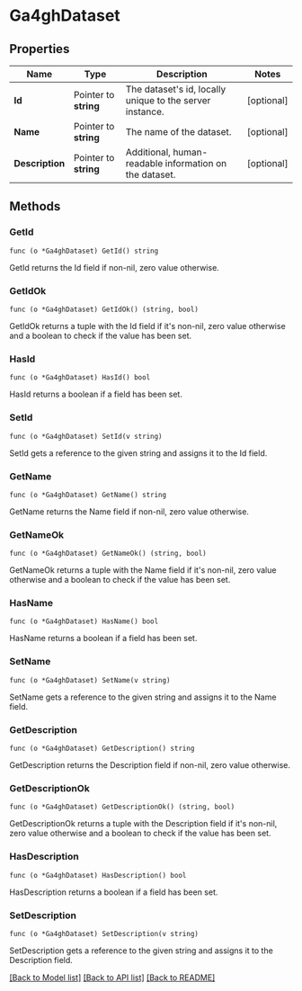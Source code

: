 # Ga4ghDataset

## Properties

Name | Type | Description | Notes
------------ | ------------- | ------------- | -------------
**Id** | Pointer to **string** | The dataset&#39;s id, locally unique to the server instance. | [optional] 
**Name** | Pointer to **string** | The name of the dataset. | [optional] 
**Description** | Pointer to **string** | Additional, human-readable information on the dataset. | [optional] 

## Methods

### GetId

`func (o *Ga4ghDataset) GetId() string`

GetId returns the Id field if non-nil, zero value otherwise.

### GetIdOk

`func (o *Ga4ghDataset) GetIdOk() (string, bool)`

GetIdOk returns a tuple with the Id field if it's non-nil, zero value otherwise
and a boolean to check if the value has been set.

### HasId

`func (o *Ga4ghDataset) HasId() bool`

HasId returns a boolean if a field has been set.

### SetId

`func (o *Ga4ghDataset) SetId(v string)`

SetId gets a reference to the given string and assigns it to the Id field.

### GetName

`func (o *Ga4ghDataset) GetName() string`

GetName returns the Name field if non-nil, zero value otherwise.

### GetNameOk

`func (o *Ga4ghDataset) GetNameOk() (string, bool)`

GetNameOk returns a tuple with the Name field if it's non-nil, zero value otherwise
and a boolean to check if the value has been set.

### HasName

`func (o *Ga4ghDataset) HasName() bool`

HasName returns a boolean if a field has been set.

### SetName

`func (o *Ga4ghDataset) SetName(v string)`

SetName gets a reference to the given string and assigns it to the Name field.

### GetDescription

`func (o *Ga4ghDataset) GetDescription() string`

GetDescription returns the Description field if non-nil, zero value otherwise.

### GetDescriptionOk

`func (o *Ga4ghDataset) GetDescriptionOk() (string, bool)`

GetDescriptionOk returns a tuple with the Description field if it's non-nil, zero value otherwise
and a boolean to check if the value has been set.

### HasDescription

`func (o *Ga4ghDataset) HasDescription() bool`

HasDescription returns a boolean if a field has been set.

### SetDescription

`func (o *Ga4ghDataset) SetDescription(v string)`

SetDescription gets a reference to the given string and assigns it to the Description field.


[[Back to Model list]](../README.md#documentation-for-models) [[Back to API list]](../README.md#documentation-for-api-endpoints) [[Back to README]](../README.md)


